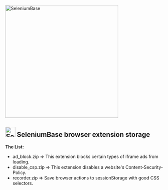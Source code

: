 <!-- SeleniumBase Docs -->

[<img src="https://seleniumbase.github.io/cdn/img/sb_text_f.png" title="SeleniumBase" align="center" width="360">](https://github.com/seleniumbase/SeleniumBase)

<h2><img src="https://seleniumbase.github.io/img/logo6.png" title="SeleniumBase" width="32" /> SeleniumBase browser extension storage</h2>

<b>The List:</b>

* ad_block.zip => This extension blocks certain types of iframe ads from loading.
* disable_csp.zip => This extension disables a website's Content-Security-Policy.
* recorder.zip => Save browser actions to sessionStorage with good CSS selectors.
